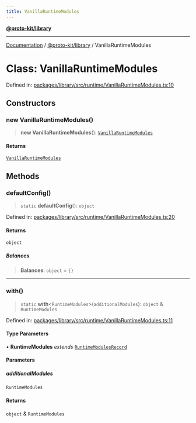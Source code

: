 ```yaml
---
title: VanillaRuntimeModules
---
```


[**@proto-kit/library**](../README.md)

***

[Documentation](../../../README.md) / [@proto-kit/library](../README.md) / VanillaRuntimeModules

# Class: VanillaRuntimeModules

Defined in: [packages/library/src/runtime/VanillaRuntimeModules.ts:10](https://github.com/proto-kit/framework/blob/28efa802e3737fc3b77339148b307ef7246f3ef1/packages/library/src/runtime/VanillaRuntimeModules.ts#L10)

## Constructors

### new VanillaRuntimeModules()

> **new VanillaRuntimeModules**(): [`VanillaRuntimeModules`](VanillaRuntimeModules.md)

#### Returns

[`VanillaRuntimeModules`](VanillaRuntimeModules.md)

## Methods

### defaultConfig()

> `static` **defaultConfig**(): `object`

Defined in: [packages/library/src/runtime/VanillaRuntimeModules.ts:20](https://github.com/proto-kit/framework/blob/28efa802e3737fc3b77339148b307ef7246f3ef1/packages/library/src/runtime/VanillaRuntimeModules.ts#L20)

#### Returns

`object`

##### Balances

> **Balances**: `object` = `{}`

***

### with()

> `static` **with**\<`RuntimeModules`\>(`additionalModules`): `object` & `RuntimeModules`

Defined in: [packages/library/src/runtime/VanillaRuntimeModules.ts:11](https://github.com/proto-kit/framework/blob/28efa802e3737fc3b77339148b307ef7246f3ef1/packages/library/src/runtime/VanillaRuntimeModules.ts#L11)

#### Type Parameters

• **RuntimeModules** *extends* [`RuntimeModulesRecord`](../../module/type-aliases/RuntimeModulesRecord.md)

#### Parameters

##### additionalModules

`RuntimeModules`

#### Returns

`object` & `RuntimeModules`
